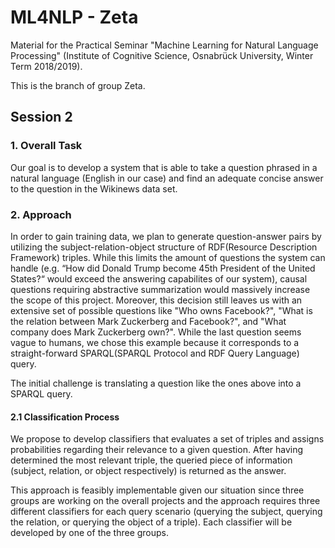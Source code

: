 # ML4NLP - Zeta
Material for the Practical Seminar "Machine Learning for Natural Language Processing" (Institute of Cognitive Science, Osnabrück University, Winter Term 2018/2019).

This is the branch of group Zeta.

## Session 2

### 1. Overall Task
Our goal is to develop a system that is able to take a question phrased in a natural language (English in our case) and find an adequate concise answer to the question in the Wikinews data set. 

### 2. Approach
In order to gain training data, we plan to generate question-answer pairs by utilizing the subject-relation-object structure of RDF(Resource Description Framework) triples. While this limits the amount of questions the system can handle (e.g. “How did Donald Trump become 45th President of the United States?“ would exceed the answering capabilites of our system), causal questions requiring abstractive summarization would massively increase the scope of this project. Moreover, this decision still leaves us with an extensive set of possible questions like "Who owns Facebook?", "What is the relation between Mark Zuckerberg and Facebook?", and "What company does Mark Zuckerberg own?". While the last question seems vague to humans, we chose this example because it corresponds to a straight-forward SPARQL(SPARQL Protocol and RDF Query Language) query.

The initial challenge is translating a question like the ones above into a SPARQL query. 

#### 2.1 Classification Process
We propose to develop classifiers that evaluates a set of triples and assigns probabilities regarding their relevance to a given question. After having determined the most relevant triple, the queried piece of information (subject, relation, or object respectively) is returned as the answer.

This approach is feasibly implementable given our situation since three groups are working on the overall projects and the approach requires three different classifiers for each query scenario (querying the subject, querying the relation, or querying the object of a triple). Each classifier will be developed by one of the three groups.